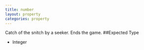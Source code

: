 ```yaml
---
title: number
layout: property
categories: property
---
```

Catch of the snitch by a seeker. Ends the game.
##Expected Type
* Integer
